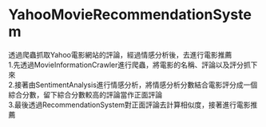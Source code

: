 # YahooMovieRecommendationSystem
透過爬蟲抓取Yahoo電影網站的評論，經過情感分析後，去進行電影推薦  
1.先透過MovieInformationCrawler進行爬蟲，將電影的名稱、評論以及評分抓下來  
2.接著由SentimentAnalysis進行情感分析，將情感分析分數結合電影評分成一個綜合分數，留下綜合分數較高的評論當作正面評論  
3.最後透過RecommendationSystem對正面評論去計算相似度，接著進行電影推薦  
